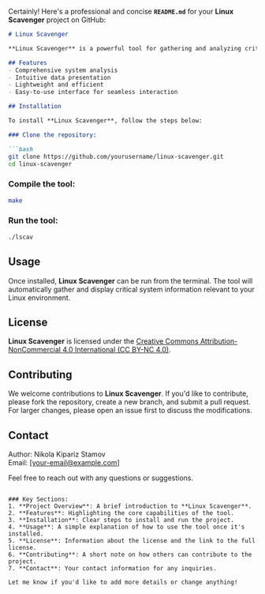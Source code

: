 Certainly! Here's a professional and concise **`README.md`** for your **Linux Scavenger** project on GitHub:

```markdown
# Linux Scavenger

**Linux Scavenger** is a powerful tool for gathering and analyzing critical system information on Linux-based operating systems. Designed for developers, system administrators, and users, it provides easy access to key system metrics for efficient management and troubleshooting.

## Features
- Comprehensive system analysis
- Intuitive data presentation
- Lightweight and efficient
- Easy-to-use interface for seamless interaction

## Installation

To install **Linux Scavenger**, follow the steps below:

### Clone the repository:

```bash
git clone https://github.com/yourusername/linux-scavenger.git
cd linux-scavenger
```

### Compile the tool:

```bash
make
```

### Run the tool:

```bash
./lscav
```

## Usage

Once installed, **Linux Scavenger** can be run from the terminal. The tool will automatically gather and display critical system information relevant to your Linux environment.

## License

**Linux Scavenger** is licensed under the [Creative Commons Attribution-NonCommercial 4.0 International (CC BY-NC 4.0)](https://creativecommons.org/licenses/by-nc/4.0/).

## Contributing

We welcome contributions to **Linux Scavenger**. If you'd like to contribute, please fork the repository, create a new branch, and submit a pull request. For larger changes, please open an issue first to discuss the modifications.

## Contact

Author: Nikola Kipariz Stamov  
Email: [your-email@example.com]  

Feel free to reach out with any questions or suggestions.

```

### Key Sections:
1. **Project Overview**: A brief introduction to **Linux Scavenger**.
2. **Features**: Highlighting the core capabilities of the tool.
3. **Installation**: Clear steps to install and run the project.
4. **Usage**: A simple explanation of how to use the tool once it's installed.
5. **License**: Information about the license and the link to the full license.
6. **Contributing**: A short note on how others can contribute to the project.
7. **Contact**: Your contact information for any inquiries.

Let me know if you'd like to add more details or change anything!
